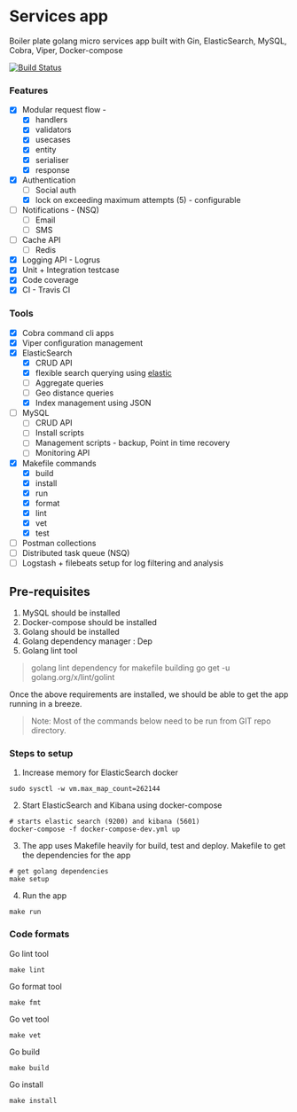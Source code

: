 # Services app

Boiler plate golang micro services app built with Gin, ElasticSearch, MySQL, Cobra, Viper, Docker-compose

[![Build Status](https://travis-ci.org/nareshganesan/services.svg?branch=dev)](https://travis-ci.org/nareshganesan/services)

### Features
- [X] Modular request flow - 
  - [X] handlers
  - [X] validators
  - [X] usecases
  - [X] entity
  - [X] serialiser
  - [X] response
- [X] Authentication
	- [ ] Social auth
	- [X] lock on exceeding maximum attempts (5) - configurable
- [ ] Notifications - (NSQ)
	- [ ] Email
	- [ ] SMS
- [ ] Cache API
	- [ ] Redis
- [X] Logging API - Logrus
- [X] Unit + Integration testcase
- [X] Code coverage
- [X] CI - Travis CI

### Tools
- [X] Cobra command cli apps
- [X] Viper configuration management
- [X] ElasticSearch 
	- [X] CRUD API
	- [X] flexible search querying using [elastic]
	- [ ] Aggregate queries
	- [ ] Geo distance queries
	- [X] Index management using JSON
- [ ] MySQL
	- [ ] CRUD API
	- [ ] Install scripts
	- [ ] Management scripts - backup, Point in time recovery
	- [ ] Monitoring API
- [X] Makefile commands 
	- [X] build
	- [X] install
	- [X] run
	- [X] format
	- [X] lint
	- [X] vet
	- [X] test
- [ ] Postman collections
- [ ] Distributed task queue (NSQ)
- [ ] Logstash + filebeats setup for log filtering and analysis

## Pre-requisites

1. MySQL should be installed 
2. Docker-compose should be installed
3. Golang should be installed
4. Golang dependency manager : Dep
5. Golang lint tool
> golang lint dependency for makefile building
> go get -u golang.org/x/lint/golint

Once the above requirements are installed, we should be able to get 
the app running in a breeze.

> Note: Most of the commands below need to be run from GIT repo directory.

### Steps to setup
1. Increase memory for ElasticSearch docker

```
sudo sysctl -w vm.max_map_count=262144
```
2. Start ElasticSearch and Kibana using docker-compose

```
# starts elastic search (9200) and kibana (5601)
docker-compose -f docker-compose-dev.yml up 
```
3. The app uses Makefile heavily for build, test and deploy. Makefile to get the dependencies for the app
```
# get golang dependencies
make setup
```
4. Run the app
```
make run
```

### Code formats
Go lint tool
```
make lint
```
Go format tool
```
make fmt
```
Go vet tool
```
make vet
```
Go build
```
make build
```
Go install
```
make install
```


[//]: # (reference links here)

[elastic]: <https://olivere.github.io/elastic/>
